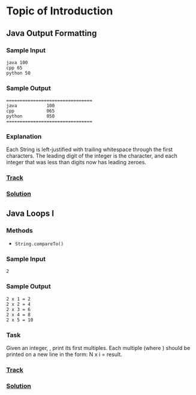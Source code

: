 Topic of Introduction
===
## Java Output Formatting

### Sample Input
```
java 100
cpp 65
python 50
```
### Sample Output
```
================================
java           100
cpp            065
python         050
================================
```
### Explanation
Each String is left-justified with trailing whitespace through the first  characters. The leading digit of the integer is the  character, and each integer that was less than  digits now has leading zeroes.
### [Track](https://www.hackerrank.com/challenges/java-output-formatting)
### [Solution](./introduction/OutputFormatting.java)

## Java Loops I
### Methods
* `String.compareTo()`

### Sample Input
```
2
```
### Sample Output
```
2 x 1 = 2
2 x 2 = 4
2 x 3 = 6
2 x 4 = 8
2 x 5 = 10
```
### Task
Given an integer, , print its first  multiples. Each multiple  (where ) should be printed on a new line in the form: N x i = result.
### [Track](https://www.hackerrank.com/challenges/java-loops-i)
### [Solution](./introduction/LoopI.java)

